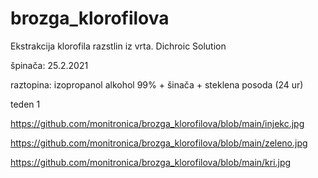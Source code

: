 # brozga_klorofilova

Ekstrakcija klorofila razstlin iz vrta. Dichroic Solution

špinača: 25.2.2021

raztopina: izopropanol alkohol 99% + šinača + steklena posoda (24 ur)

teden 1

https://github.com/monitronica/brozga_klorofilova/blob/main/injekc.jpg

https://github.com/monitronica/brozga_klorofilova/blob/main/zeleno.jpg

https://github.com/monitronica/brozga_klorofilova/blob/main/kri.jpg
